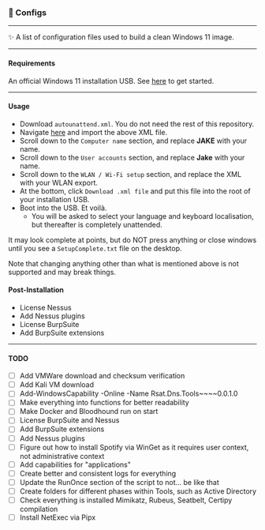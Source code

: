 <h3>🎁 Configs</h3>

---
✨ A list of configuration files used to build a clean Windows 11 image.

---
<h4>Requirements</h4>

An official Windows 11 installation USB. See [here](https://www.microsoft.com/en-us/software-download/windows11) to get started.

---
<h4>Usage</h4>

- Download `autounattend.xml`. You do not need the rest of this repository.
- Navigate [here](https://schneegans.de/windows/unattend-generator) and import the above XML file.
- Scroll down to the `Computer name` section, and replace **JAKE** with your name.
- Scroll down to the `User accounts` section, and replace **Jake** with your name.
- Scroll down to the `WLAN / Wi-Fi setup` section, and replace the XML with your WLAN export.
- At the bottom, click `Download .xml file` and put this file into the root of your installation USB.
- Boot into the USB. Et voilà.
    - You will be asked to select your language and keyboard localisation, but thereafter is completely unattended.

It may look complete at points, but do NOT press anything or close windows until you see a `SetupComplete.txt` file on the desktop.

Note that changing anything other than what is mentioned above is not supported and may break things.

<h4>Post-Installation</h4>

- License Nessus
- Add Nessus plugins
- License BurpSuite
- Add BurpSuite extensions

---
<h4>TODO</h4>

- [ ] Add VMWare download and checksum verification
- [ ] Add Kali VM download
- [ ] Add-WindowsCapability -Online -Name Rsat.Dns.Tools~~~~0.0.1.0
- [ ] Make everything into functions for better readability
- [ ] Make Docker and Bloodhound run on start
- [ ] License BurpSuite and Nessus
- [ ] Add BurpSuite extensions
- [ ] Add Nessus plugins
- [ ] Figure out how to install Spotify via WinGet as it requires user context, not administrative context
- [ ] Add capabilities for "applications"
- [ ] Create better and consistent logs for everything
- [ ] Update the RunOnce section of the script to not... be like that
- [ ] Create folders for different phases within Tools, such as Active Directory
- [ ] Check everything is installed Mimikatz, Rubeus, Seatbelt, Certipy compilation
- [ ] Install NetExec via Pipx
